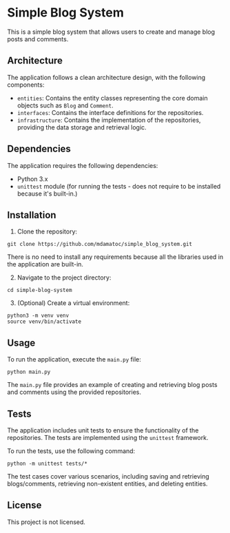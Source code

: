 # Simple Blog System

This is a simple blog system that allows users to create and manage blog posts and comments.

## Architecture

The application follows a clean architecture design, with the following components:

- `entities`: Contains the entity classes representing the core domain objects such as `Blog` and `Comment`.
- `interfaces`: Contains the interface definitions for the repositories.
- `infrastructure`: Contains the implementation of the repositories, providing the data storage and retrieval logic.

## Dependencies

The application requires the following dependencies:

- Python 3.x
- `unittest` module (for running the tests - does not require to be installed because it's built-in.)

## Installation

1. Clone the repository:
```shell
git clone https://github.com/mdamatoc/simple_blog_system.git
```
There is no need to install any requirements because all the libraries used in the application are built-in.


2. Navigate to the project directory:
```shell
cd simple-blog-system
```

3. (Optional) Create a virtual environment:
```shell
python3 -m venv venv
source venv/bin/activate
```



## Usage

To run the application, execute the `main.py` file:

`python main.py`


The `main.py` file provides an example of creating and retrieving blog posts and comments using the provided repositories.

## Tests

The application includes unit tests to ensure the functionality of the repositories. The tests are implemented using the `unittest` framework.

To run the tests, use the following command:

`python -m unittest tests/*`


The test cases cover various scenarios, including saving and retrieving blogs/comments, retrieving non-existent entities, and deleting entities.

## License

This project is not licensed.
